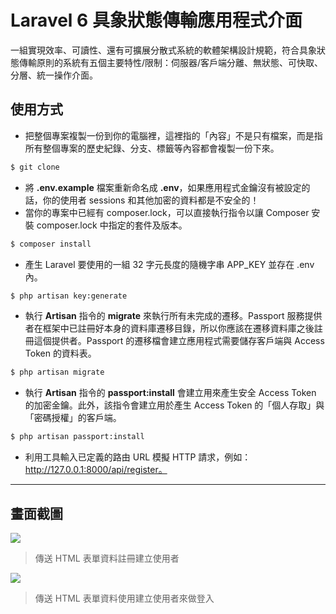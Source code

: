# Laravel 6 具象狀態傳輸應用程式介面

一組實現效率、可讀性、還有可擴展分散式系統的軟體架構設計規範，符合具象狀態傳輸原則的系統有五個主要特性/限制：伺服器/客戶端分離、無狀態、可快取、分層、統一操作介面。

## 使用方式
- 把整個專案複製一份到你的電腦裡，這裡指的「內容」不是只有檔案，而是指所有整個專案的歷史紀錄、分支、標籤等內容都會複製一份下來。
```sh
$ git clone
```
- 將 __.env.example__ 檔案重新命名成 __.env__，如果應用程式金鑰沒有被設定的話，你的使用者 sessions 和其他加密的資料都是不安全的！
- 當你的專案中已經有 composer.lock，可以直接執行指令以讓 Composer 安裝 composer.lock 中指定的套件及版本。
```sh
$ composer install
```
- 產⽣ Laravel 要使用的一組 32 字元長度的隨機字串 APP_KEY 並存在 .env 內。
```sh
$ php artisan key:generate
```
- 執行 __Artisan__ 指令的 __migrate__ 來執行所有未完成的遷移。Passport 服務提供者在框架中已註冊好本身的資料庫遷移目錄，所以你應該在遷移資料庫之後註冊這個提供者。Passport 的遷移檔會建立應用程式需要儲存客戶端與 Access Token 的資料表。
```sh
$ php artisan migrate
```
- 執行 __Artisan__ 指令的 __passport:install__ 會建立用來產生安全 Access Token 的加密金鑰。此外，該指令會建立用於產生 Access Token 的「個人存取」與「密碼授權」的客戶端。
```sh
$ php artisan passport:install
```
- 利用工具輸入已定義的路由 URL 模擬 HTTP 請求，例如：http://127.0.0.1:8000/api/register。

----

## 畫面截圖
![](https://i.imgur.com/y1DjDzl.png)
> 傳送 HTML 表單資料註冊建立使用者

![](https://i.imgur.com/bwyVWsH.png)
> 傳送 HTML 表單資料使用建立使用者來做登入